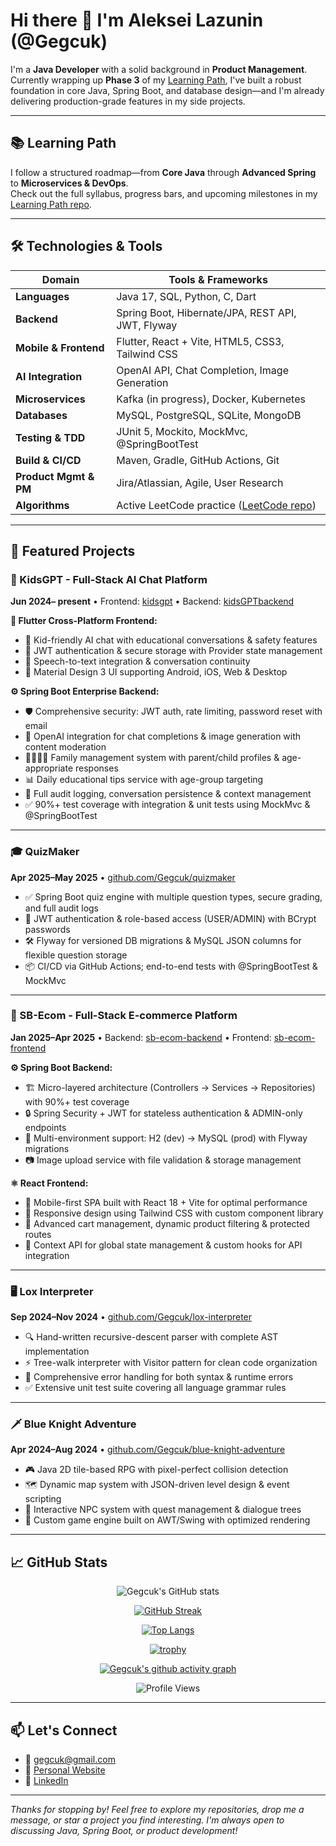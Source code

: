 # Hi there 👋 I'm Aleksei Lazunin (@Gegcuk)

I'm a **Java Developer** with a solid background in **Product Management**. Currently wrapping up **Phase 3** of my [Learning Path](https://github.com/Gegcuk/learining_path), I've built a robust foundation in core Java, Spring Boot, and database design—and I'm already delivering production-grade features in my side projects.

---

## 📚 Learning Path  
I follow a structured roadmap—from **Core Java** through **Advanced Spring** to **Microservices & DevOps**.  
Check out the full syllabus, progress bars, and upcoming milestones in my [Learning Path repo](https://github.com/Gegcuk/learining_path).

---

## 🛠️ Technologies & Tools  

| Domain                | Tools & Frameworks                                     |
|-----------------------|--------------------------------------------------------|
| **Languages**         | Java 17, SQL, Python, C, Dart                         |
| **Backend**           | Spring Boot, Hibernate/JPA, REST API, JWT, Flyway     |
| **Mobile & Frontend** | Flutter, React + Vite, HTML5, CSS3, Tailwind CSS      |
| **AI Integration**    | OpenAI API, Chat Completion, Image Generation          |
| **Microservices**     | Kafka (in progress), Docker, Kubernetes                |
| **Databases**         | MySQL, PostgreSQL, SQLite, MongoDB                     |
| **Testing & TDD**     | JUnit 5, Mockito, MockMvc, @SpringBootTest             |
| **Build & CI/CD**     | Maven, Gradle, GitHub Actions, Git                     |
| **Product Mgmt & PM** | Jira/Atlassian, Agile, User Research                   |
| **Algorithms**        | Active LeetCode practice ([LeetCode repo](https://github.com/Gegcuk/LeetCode)) |

---

## 🚀 Featured Projects

### 💬 KidsGPT - Full-Stack AI Chat Platform
**Jun 2024– present** • Frontend: [kidsgpt](https://github.com/Gegcuk/kidsgpt) • Backend: [kidsGPTbackend](https://github.com/Gegcuk/kidsGPTbackend)

**🎯 Flutter Cross-Platform Frontend:**
- 🤖 Kid-friendly AI chat with educational conversations & safety features
- 🔐 JWT authentication & secure storage with Provider state management  
- 🎤 Speech-to-text integration & conversation continuity
- 📱 Material Design 3 UI supporting Android, iOS, Web & Desktop

**⚙️ Spring Boot Enterprise Backend:**
- 🛡️ Comprehensive security: JWT auth, rate limiting, password reset with email
- 🤖 OpenAI integration for chat completions & image generation with content moderation
- 👨‍👩‍👧‍👦 Family management system with parent/child profiles & age-appropriate responses
- 📊 Daily educational tips service with age-group targeting
- 🔄 Full audit logging, conversation persistence & context management
- ✅ 90%+ test coverage with integration & unit tests using MockMvc & @SpringBootTest

---

### 🎓 QuizMaker  
**Apr 2025–May 2025** • [github.com/Gegcuk/quizmaker](https://github.com/Gegcuk/quizmaker)  
- ✅ Spring Boot quiz engine with multiple question types, secure grading, and full audit logs  
- 🔐 JWT authentication & role-based access (USER/ADMIN) with BCrypt passwords  
- 🛠 Flyway for versioned DB migrations & MySQL JSON columns for flexible question storage  
- 📦 CI/CD via GitHub Actions; end-to-end tests with @SpringBootTest & MockMvc

---

### 🛒 SB-Ecom - Full-Stack E-commerce Platform
**Jan 2025–Apr 2025** • Backend: [sb-ecom-backend](https://github.com/Gegcuk/sb-ecom-backend) • Frontend: [sb-ecom-frontend](https://github.com/Gegcuk/sb-ecom-frontend)

**⚙️ Spring Boot Backend:**
- 🏗️ Micro-layered architecture (Controllers → Services → Repositories) with 90%+ test coverage  
- 🔒 Spring Security + JWT for stateless authentication & ADMIN-only endpoints  
- 🔄 Multi-environment support: H2 (dev) → MySQL (prod) with Flyway migrations
- 📷 Image upload service with file validation & storage management

**⚛️ React Frontend:**
- 📱 Mobile-first SPA built with React 18 + Vite for optimal performance
- 🎨 Responsive design using Tailwind CSS with custom component library
- 🛒 Advanced cart management, dynamic product filtering & protected routes
- 🔗 Context API for global state management & custom hooks for API integration

---

### 🖥 Lox Interpreter  
**Sep 2024–Nov 2024** • [github.com/Gegcuk/lox-interpreter](https://github.com/Gegcuk/lox-interpreter)  
- 🔍 Hand-written recursive-descent parser with complete AST implementation
- ⚡ Tree-walk interpreter with Visitor pattern for clean code organization
- 🐞 Comprehensive error handling for both syntax & runtime errors
- ✅ Extensive unit test suite covering all language grammar rules

---

### 🗡 Blue Knight Adventure  
**Apr 2024–Aug 2024** • [github.com/Gegcuk/blue-knight-adventure](https://github.com/Gegcuk/blue-knight-adventure)  
- 🎮 Java 2D tile-based RPG with pixel-perfect collision detection
- 🗺️ Dynamic map system with JSON-driven level design & event scripting
- 💬 Interactive NPC system with quest management & dialogue trees
- 🎨 Custom game engine built on AWT/Swing with optimized rendering

---

## 📈 GitHub Stats  

<div align="center">
  
![Gegcuk's GitHub stats](https://github-readme-stats.vercel.app/api?username=Gegcuk&show_icons=true&theme=radical)

[![GitHub Streak](https://streak-stats.demolab.com/?user=Gegcuk&theme=radical)](https://git.io/streak-stats)

[![Top Langs](https://github-readme-stats.vercel.app/api/top-langs/?username=Gegcuk&layout=compact&theme=radical)](https://github.com/anuraghazra/github-readme-stats)

[![trophy](https://github-profile-trophy.vercel.app/?username=Gegcuk&theme=radical&row=2&column=3)](https://github.com/ryo-ma/github-profile-trophy)

[![Gegcuk's github activity graph](https://github-readme-activity-graph.vercel.app/graph?username=Gegcuk&theme=radical)](https://github.com/ashutosh00710/github-readme-activity-graph)

![Profile Views](https://komarev.com/ghpvc/?username=Gegcuk&color=brightgreen&style=flat-square&label=Profile+Views)

</div>

---

## 📫 Let's Connect  
- 📧 [gegcuk@gmail.com](mailto:gegcuk@gmail.com)  
- 🔗 [Personal Website](https://gegc.uk)  
- 💼 [LinkedIn](https://www.linkedin.com/in/alekseylazunin/)  

---

*Thanks for stopping by! Feel free to explore my repositories, drop me a message, or star a project you find interesting. I'm always open to discussing Java, Spring Boot, or product development!*
